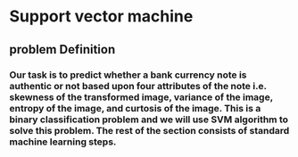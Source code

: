 # Support vector machine

## problem Definition

### Our task is to predict whether a bank currency note is authentic or not based upon four attributes of the note i.e. skewness of the  transformed image, variance of the image, entropy of the image, and curtosis of the image. This is a binary classification problem and we will use SVM algorithm to solve this problem. The rest of the section consists of standard machine learning steps.

